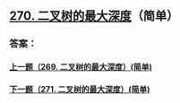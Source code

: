 ## [270. 二叉树的最大深度](https://leetcode-cn.com/problems/merge-two-sorted-lists/)（简单）





### 答案：



#### [上一题（269. 二叉树的最大深度）(简单)](https://github.com/sdwwld/leetCode/blob/master/src/main/java/com/wld/java/leetcode/leetCode0269.md)

#### [下一题（271. 二叉树的最大深度）(简单)](https://github.com/sdwwld/leetCode/blob/master/src/main/java/com/wld/java/leetcode/leetCode0271.md)